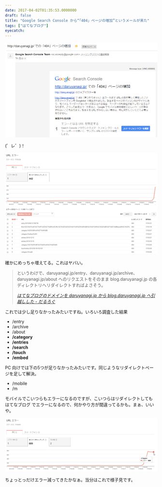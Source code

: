 ```yaml
---
date: 2017-04-02T01:35:53.0000000
draft: false
title: "Google Search Console から“「404」ページの増加”というメールが来た"
tags: ["はてなブログ"]
eyecatch: 
---
```

<p><span itemscope itemtype="http://schema.org/Photograph"><img src="20170402011929.png" alt="f:id:daruyanagi:20170402011929p:plain" title="f:id:daruyanagi:20170402011929p:plain" class="hatena-fotolife" itemprop="image"></span></p><p>(゜レ゜)！</p><p><span itemscope itemtype="http://schema.org/Photograph"><img src="20170402012135.png" alt="f:id:daruyanagi:20170402012135p:plain" title="f:id:daruyanagi:20170402012135p:plain" class="hatena-fotolife" itemprop="image"></span></p><p>確かにめっちゃ増えてる。これはヤバい。</p>

<blockquote cite="http://blog.daruyanagi.jp/entry/2017/03/26/234347">
<p>というわけで、daruyanagi.jp/entry、daruyanagi.jp/archive、daruyanagi.jp/about へのリクエストをそのまま blog.daruyanagi.jp の各ディレクトリへリダイレクトすればよさそう。</p>

<cite><a href="http://blog.daruyanagi.jp/entry/2017/03/26/234347">&#x306F;&#x3066;&#x306A;&#x30D6;&#x30ED;&#x30B0;&#x306E;&#x30C9;&#x30E1;&#x30A4;&#x30F3;&#x3092; daruyanagi.jp &#x304B;&#x3089; blog.daruyanagi.jp &#x3078;&#x5F15;&#x8D8A;&#x3057;&#x3057;&#x305F; - &#x3060;&#x308B;&#x308D;&#x3050;</a></cite>
</blockquote>
<p>これでは少し足りなかったみたいですね。いろいろ調査した結果</p>

<ul>
<li>/entry</li>
<li>/archive</li>
<li>/about</li>
<li><b>/category</b></li>
<li><b>/entries</b></li>
<li><b>/search</b></li>
<li><b>/touch</b></li>
<li><b>/embed</b></li>
</ul><p>PC 向けでは下の5つが足りなかったみたいです。同じようなリダイレクトページを足して解決。</p>

<ul>
<li>/mobile</li>
<li>/m</li>
</ul><p>モバイルでこいつらもエラーになるのですが、こいつらはリダイレクトしても はてなブログ でエラーになるので、何かやり方が間違ってるかも。まぁ、いいや。</p><p><span itemscope itemtype="http://schema.org/Photograph"><img src="20170402013419.png" alt="f:id:daruyanagi:20170402013419p:plain" title="f:id:daruyanagi:20170402013419p:plain" class="hatena-fotolife" itemprop="image"></span></p><p>ちょっとっだけエラー減ってきたかなぁ。当分はこれで様子見です。</p>
